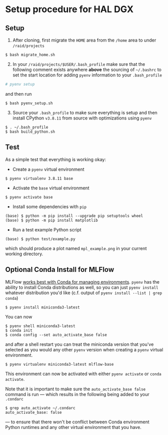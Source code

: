 # Setup procedure for HAL DGX

## Setup

1. After cloning, first migrate the `HOME` area from the `/home` area to under `/raid/projects`

```console
$ bash migrate_home.sh
```

2. In your `/raid/projects/$USER/.bash_profile` make sure that the following comment exists anywhere **above** the sourcing of `~/.bashrc` to set the start location for adding `pyenv` information to your `.bash_profile`

```bash
# pyenv setup
```

and then run

```console
$ bash pyenv_setup.sh
```

3. Source your `.bash_profile` to make sure everything is setup and then install CPython `v3.8.11` from source with optimizations using `pyenv`

```console
$ . ~/.bash_profile
$ bash build_python.sh
```

## Test

As a simple test that everything is working okay:

* Create a `pyenv` virtual environment

```console
$ pyenv virtualenv 3.8.11 base
```

* Activate the `base` virtual environment

```console
$ pyenv activate base
```

* Install some dependencies with `pip`

```console
(base) $ python -m pip install --upgrade pip setuptools wheel
(base) $ python -m pip install matplotlib
```

* Run a test example Python script

```console
(base) $ python test/example.py
```

which should produce a plot named `mpl_example.png` in your current working directory.

## Optional Conda Install for MLFlow

MLFlow [works best with Conda for managing environments](https://www.mlflow.org/docs/latest/projects.html#mlproject-file).
`pyenv` has the ability to install Conda distributions as well, so you can just `pyenv install` whatever distribution you'd like (c.f. output of `pyenv install --list | grep conda`)

```console
$ pyenv install miniconda3-latest
```

You can now

```console
$ pyenv shell miniconda3-latest
$ conda init
$ conda config --set auto_activate_base false
```

and after a shell restart you can treat the miniconda version that you've selected as you would any other `pyenv` version when creating a `pyenv` virtual environment.

```console
$ pyenv virtualenv miniconda3-latest mlflow-base
```

This environment can now be activated with either `pyenv activate` or `conda activate`.


Note that it is important to make sure the `auto_activate_base false` command is run &mdash; which results in the following being added to your `.condarc`

```console
$ grep auto_activate ~/.condarc
auto_activate_base: false
```

&mdash; to ensure that there won't be conflict between Conda environment Python runtimes and any other virtual environment that you have.
